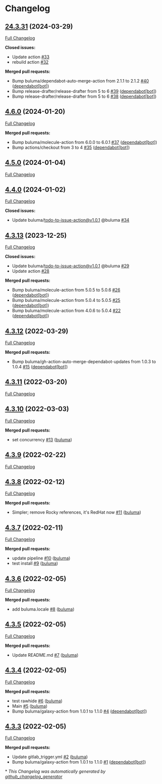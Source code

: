 # Changelog

## [24.3.31](https://github.com/buluma/ansible-role-jenkins/tree/24.3.31) (2024-03-29)

[Full Changelog](https://github.com/buluma/ansible-role-jenkins/compare/4.6.0...24.3.31)

**Closed issues:**

- Update action [\#33](https://github.com/buluma/ansible-role-jenkins/issues/33)
- rebuild action [\#32](https://github.com/buluma/ansible-role-jenkins/issues/32)

**Merged pull requests:**

- Bump buluma/dependabot-auto-merge-action from 2.1.1 to 2.1.2 [\#40](https://github.com/buluma/ansible-role-jenkins/pull/40) ([dependabot[bot]](https://github.com/apps/dependabot))
- Bump release-drafter/release-drafter from 5 to 6 [\#39](https://github.com/buluma/ansible-role-jenkins/pull/39) ([dependabot[bot]](https://github.com/apps/dependabot))
- Bump release-drafter/release-drafter from 5 to 6 [\#38](https://github.com/buluma/ansible-role-jenkins/pull/38) ([dependabot[bot]](https://github.com/apps/dependabot))

## [4.6.0](https://github.com/buluma/ansible-role-jenkins/tree/4.6.0) (2024-01-20)

[Full Changelog](https://github.com/buluma/ansible-role-jenkins/compare/4.5.0...4.6.0)

**Merged pull requests:**

- Bump buluma/molecule-action from 6.0.0 to 6.0.1 [\#37](https://github.com/buluma/ansible-role-jenkins/pull/37) ([dependabot[bot]](https://github.com/apps/dependabot))
- Bump actions/checkout from 3 to 4 [\#35](https://github.com/buluma/ansible-role-jenkins/pull/35) ([dependabot[bot]](https://github.com/apps/dependabot))

## [4.5.0](https://github.com/buluma/ansible-role-jenkins/tree/4.5.0) (2024-01-04)

[Full Changelog](https://github.com/buluma/ansible-role-jenkins/compare/4.4.0...4.5.0)

## [4.4.0](https://github.com/buluma/ansible-role-jenkins/tree/4.4.0) (2024-01-02)

[Full Changelog](https://github.com/buluma/ansible-role-jenkins/compare/4.3.13...4.4.0)

**Closed issues:**

- Update buluma/todo-to-issue-action@v1.0.1 @buluma [\#34](https://github.com/buluma/ansible-role-jenkins/issues/34)

## [4.3.13](https://github.com/buluma/ansible-role-jenkins/tree/4.3.13) (2023-12-25)

[Full Changelog](https://github.com/buluma/ansible-role-jenkins/compare/4.3.12...4.3.13)

**Closed issues:**

- Update buluma/todo-to-issue-action@v1.0.1 @buluma [\#29](https://github.com/buluma/ansible-role-jenkins/issues/29)
- Update action [\#28](https://github.com/buluma/ansible-role-jenkins/issues/28)

**Merged pull requests:**

- Bump buluma/molecule-action from 5.0.5 to 5.0.6 [\#26](https://github.com/buluma/ansible-role-jenkins/pull/26) ([dependabot[bot]](https://github.com/apps/dependabot))
- Bump buluma/molecule-action from 5.0.4 to 5.0.5 [\#25](https://github.com/buluma/ansible-role-jenkins/pull/25) ([dependabot[bot]](https://github.com/apps/dependabot))
- Bump buluma/molecule-action from 4.0.6 to 5.0.4 [\#22](https://github.com/buluma/ansible-role-jenkins/pull/22) ([dependabot[bot]](https://github.com/apps/dependabot))

## [4.3.12](https://github.com/buluma/ansible-role-jenkins/tree/4.3.12) (2022-03-29)

[Full Changelog](https://github.com/buluma/ansible-role-jenkins/compare/4.3.11...4.3.12)

**Merged pull requests:**

- Bump buluma/gh-action-auto-merge-dependabot-updates from 1.0.3 to 1.0.4 [\#15](https://github.com/buluma/ansible-role-jenkins/pull/15) ([dependabot[bot]](https://github.com/apps/dependabot))

## [4.3.11](https://github.com/buluma/ansible-role-jenkins/tree/4.3.11) (2022-03-20)

[Full Changelog](https://github.com/buluma/ansible-role-jenkins/compare/4.3.10...4.3.11)

## [4.3.10](https://github.com/buluma/ansible-role-jenkins/tree/4.3.10) (2022-03-03)

[Full Changelog](https://github.com/buluma/ansible-role-jenkins/compare/4.3.9...4.3.10)

**Merged pull requests:**

- set concurrency [\#13](https://github.com/buluma/ansible-role-jenkins/pull/13) ([buluma](https://github.com/buluma))

## [4.3.9](https://github.com/buluma/ansible-role-jenkins/tree/4.3.9) (2022-02-22)

[Full Changelog](https://github.com/buluma/ansible-role-jenkins/compare/4.3.8...4.3.9)

## [4.3.8](https://github.com/buluma/ansible-role-jenkins/tree/4.3.8) (2022-02-12)

[Full Changelog](https://github.com/buluma/ansible-role-jenkins/compare/4.3.7...4.3.8)

**Merged pull requests:**

- Simpler; remove Rocky references, it's RedHat now [\#11](https://github.com/buluma/ansible-role-jenkins/pull/11) ([buluma](https://github.com/buluma))

## [4.3.7](https://github.com/buluma/ansible-role-jenkins/tree/4.3.7) (2022-02-11)

[Full Changelog](https://github.com/buluma/ansible-role-jenkins/compare/4.3.6...4.3.7)

**Merged pull requests:**

- update pipeline [\#10](https://github.com/buluma/ansible-role-jenkins/pull/10) ([buluma](https://github.com/buluma))
- test install [\#9](https://github.com/buluma/ansible-role-jenkins/pull/9) ([buluma](https://github.com/buluma))

## [4.3.6](https://github.com/buluma/ansible-role-jenkins/tree/4.3.6) (2022-02-05)

[Full Changelog](https://github.com/buluma/ansible-role-jenkins/compare/4.3.5...4.3.6)

**Merged pull requests:**

- add buluma.locale [\#8](https://github.com/buluma/ansible-role-jenkins/pull/8) ([buluma](https://github.com/buluma))

## [4.3.5](https://github.com/buluma/ansible-role-jenkins/tree/4.3.5) (2022-02-05)

[Full Changelog](https://github.com/buluma/ansible-role-jenkins/compare/4.3.4...4.3.5)

**Merged pull requests:**

- Update README.md [\#7](https://github.com/buluma/ansible-role-jenkins/pull/7) ([buluma](https://github.com/buluma))

## [4.3.4](https://github.com/buluma/ansible-role-jenkins/tree/4.3.4) (2022-02-05)

[Full Changelog](https://github.com/buluma/ansible-role-jenkins/compare/4.3.3...4.3.4)

**Merged pull requests:**

- test rawhide [\#6](https://github.com/buluma/ansible-role-jenkins/pull/6) ([buluma](https://github.com/buluma))
- Main [\#5](https://github.com/buluma/ansible-role-jenkins/pull/5) ([buluma](https://github.com/buluma))
- Bump buluma/galaxy-action from 1.0.1 to 1.1.0 [\#4](https://github.com/buluma/ansible-role-jenkins/pull/4) ([dependabot[bot]](https://github.com/apps/dependabot))

## [4.3.3](https://github.com/buluma/ansible-role-jenkins/tree/4.3.3) (2022-02-05)

[Full Changelog](https://github.com/buluma/ansible-role-jenkins/compare/c154430fc8f9caa296370ff531f5e8596edcf146...4.3.3)

**Merged pull requests:**

- Update gitlab\_trigger.yml [\#2](https://github.com/buluma/ansible-role-jenkins/pull/2) ([buluma](https://github.com/buluma))
- Bump buluma/galaxy-action from 1.0.1 to 1.1.0 [\#1](https://github.com/buluma/ansible-role-jenkins/pull/1) ([dependabot[bot]](https://github.com/apps/dependabot))



\* *This Changelog was automatically generated by [github_changelog_generator](https://github.com/github-changelog-generator/github-changelog-generator)*
